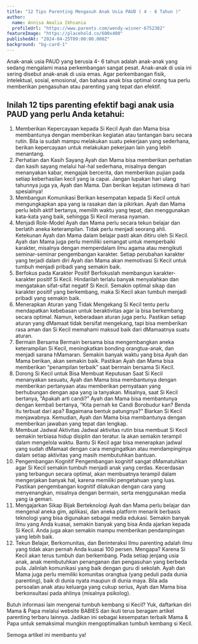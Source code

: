 ```yaml
---
title: "12 Tips Parenting Mengasuh Anak Usia PAUD ( 4 - 6 Tahun )"
author:
  name: Annisa Amalia Ikhsania
  profileUrl: "https://www.parents.com/wendy-wisner-6752382"
featureImage: "https://placehold.co/600x400"
publishedAt: "2024-04-25T09:00:00.000Z"
background: "bg-card-1"
---
```


Anak-anak usia PAUD yang berusia 4- 6 tahun adalah anak-anak yang sedang mengalami masa perkembangan sangat pesat. Anak-anak di usia ini sering disebut anak-anak di usia emas. Agar perkembangan fisik, intelektual, sosial, emosional, dan bahasa anak bisa optimal orang tua perlu memberikan pengasuhan atau parenting yang tepat dan efektif.

## Inilah 12 tips parenting efektif bagi anak usia PAUD yang perlu Anda ketahui:

1. Memberikan Kepercayaan kepada Si Kecil
   Ayah dan Mama bisa membantunya dengan memberikan kegiatan atau tantangan baru secara rutin. Bila ia sudah mampu melakukan suatu pekerjaan yang sederhana, berikan kepercayaan untuk melakukan pekerjaan lain yang lebih menantang.
2. Perhatian dan Kasih Sayang
   Ayah dan Mama bisa memberikan perhatian dan kasih sayang melalui hal-hal sederhana, misalnya dengan menanyakan kabar, mengajak bercerita, dan memberikan pujian pada setiap keberhasilan kecil yang ia capai. Jangan lupakan hari ulang tahunnya juga ya, Ayah dan Mama. Dan berikan kejutan istimewa di hari spesialnya!
3. Membangun Komunikasi
   Berikan kesempatan kepada Si Kecil untuk mengungkapkan apa yang ia rasakan dan ia pikirkan. Ayah dan Mama perlu lebih aktif bertanya, memilih waktu yang tepat, dan menggunakan kata-kata yang baik, sehingga Si Kecil merasa nyaman.
4. Menjadi Role-Model
   Ayah dan Mama perlu secara tekun belajar dan berlatih aneka keterampilan. Tidak perlu menjadi seorang ahli. Ketekunan Ayah dan Mama dalam belajar pasti akan ditiru oleh Si Kecil.
   Ayah dan Mama juga perlu memiliki semangat untuk memperbaiki karakter, misalnya dengan memperdalam ilmu agama atau mengikuti seminar-seminar pengembangan karakter. Setiap perubahan karakter yang terjadi dalam diri Ayah dan Mama akan memotivasi Si Kecil untuk tumbuh menjadi pribadi yang semakin baik.
5. Berfokus pada Karakter Positif
   Berfokuslah membangun karakter-karakter positif Si Kecil. Hindarilah terlalu banyak menyalahkan dan mengatakan sifat-sifat negatif Si Kecil. Semakin optimal sikap dan karakter positif yang berkembang, maka Si Kecil akan tumbuh menjadi pribadi yang semakin baik.
6. Menerapkan Aturan yang Tidak Mengekang
   Si Kecil tentu perlu mendapatkan kebebasan untuk beraktivitas agar ia bisa berkembang secara optimal. Namun, keberadaan aturan juga perlu. Pastikan setiap aturan yang dMamaat tidak bersifat mengekang, tapi bisa memberikan rasa aman dan Si Kecil memahami maksud baik dari dMamaatnya suatu aturan.
7. Bermain Bersama
   Bermain bersama bisa mengembangkan aneka keterampilan Si Kecil, meningkatkan bonding orangtua-anak, dan menjadi sarana hMamaran. Semakin banyak waktu yang bisa Ayah dan Mama berikan, akan semakin baik. Pastikan Ayah dan Mama bisa memberikan “penampilan terbaik” saat bermain bersama Si Kecil.
8. Dorong Si Kecil untuk Bisa Membuat Keputusan
   Saat Si Kecil menanyakan sesuatu, Ayah dan Mama bisa membantunya dengan memberikan pertanyaan atau memberikan pernyataan yang berhubungan dengan apa yang ia tanyakan.
   Misalnya, saat Si Kecil bertanya, “Apakah arti candi?”
   Ayah dan Mama bisa membantunya dengan kembali bertanya, “Kita pernah ke Candi Borobudur kan? Benda itu terbuat dari apa? Bagaimana bentuk patungnya?”
   Biarkan Si Kecil menjawabnya. Kemudian, Ayah dan Mama bisa membantunya dengan memberikan jawaban yang tepat dan lengkap.
9. Membuat Jadwal Aktivitas
   Jadwal aktivitas rutin bisa membuat Si Kecil semakin terbiasa hidup disiplin dan teratur. Ia akan semakin terampil dalam mengelola waktu.
   Bantu Si Kecil agar bisa menerapkan jadwal yang sudah dMamaat dengan cara mengingatkan atau mendampinginya dalam setiap aktivitas yang masih membutuhkan bantuan.
10. Pengembangan Kognitif
    Pengembangan kognitif sangat dMamatuhkan agar Si Kecil semakin tumbuh menjadi anak yang cerdas. Kecerdasan yang terbangun secara optimal, akan membuatnya terampil dalam mengerjakan banyak hal, karena memiliki pengetahuan yang luas.
    Pastikan pengembangan kognitif dilakukan dengan cara yang menyenangkan, misalnya dengan bermain, serta menggunakan media yang ia gemari.
11. Mengajarkan Sikap Bijak Berteknologi
    Ayah dan Mama perlu belajar dan mengenal aneka gim, aplikasi, dan aneka platform menarik berbasis teknologi yang bisa digunakan sebagai media edukasi.
    Semakin banyak ilmu yang Anda kuasai, semakin banyak yang bisa Anda ajarkan kepada Si Kecil. Anda juga akan semakin mampu memberikan pendampingan yang lebih baik.
12. Tekun Belajar, Berkomunitas, dan Berinteraksi
    Ilmu parenting adalah ilmu yang tidak akan pernah Anda kuasai 100 persen. Mengapa? Karena Si Kecil akan terus tumbuh dan berkembang. Pada setiap jenjang usia anak, anak membutuhkan penanganan dan pengasuhan yang berbeda pula.
    Jalinlah komunikasi yang baik dengan guru di sekolah. Ayah dan Mama juga perlu memiliki komunitas orangtua (yang peduli pada dunia parenting), baik di dunia nyata maupun di dunia maya. Bila ada persoalan anak atau keluarga yang cukup serius, Ayah dan Mama bisa berkonsultasi pada ahlinya (misalnya psikolog).

Butuh informasi lain mengenai tumbuh kembang si Kecil? Yuk, daftarkan diri Mama & Papa melalui website BABIES dan ikuti terus beragam artikel parenting terbaru lainnya. Jadikan ini sebagai kesempatan terbaik Mama & Papa untuk semaksimal mungkin mengoptimalkan tumbuh kembang si Kecil.

Semoga artikel ini membantu ya!

